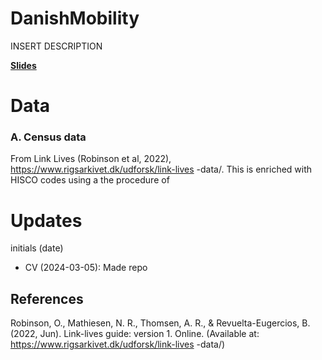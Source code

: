 # DanishMobility

INSERT DESCRIPTION

[**Slides**](https://raw.githack.com/christianvedels/DanishMobility/main/Project_dissemination/DanishMobility_slides/Slides.html)

# Data
### A. Census data
From Link Lives (Robinson et al, 2022), https://www.rigsarkivet.dk/udforsk/link-lives
-data/. This is enriched with HISCO codes using a the procedure of 


# Updates
initials (date)
- CV (2024-03-05): Made repo

## References
Robinson, O., Mathiesen, N. R., Thomsen, A. R., & Revuelta-Eugercios, B. (2022, Jun). Link-lives
guide: version 1. Online. (Available at: https://www.rigsarkivet.dk/udforsk/link-lives
-data/)
